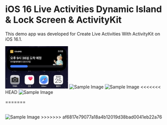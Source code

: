 # iOS 16 Live Activities Dynamic Island & Lock Screen & ActivityKit

This demo app was developed for Create Live Activities With ActivityKit on iOS 16.1.

<p>
<img src="https://github.com/fornew21c/dynamicIsland/blob/main/screenShot/IMG_8552.PNG" alt="Sample Image" width="200">
<img src="https://github.com/fornew21c/dynamicIsland/blob/main/screenShot/IMG_8553.PNG" alt="Sample Image" width="200">
<img src="https://github.com/fornew21c/dynamicIsland/blob/main/screenShot/IMG_8555.PNG" alt="Sample Image" width="200">
<<<<<<< HEAD
<img src="https://github.com/fornew21c/dynamicIsland/blob/main/screenShot/MLBBaseball.png" alt="Sample Image" width="200">
</p>
=======

</p>
<br>
<img src="https://github.com/fornew21c/dynamicIsland/blob/main/screenShot/MLBBaseball.png" alt="Sample Image" width="200">
>>>>>>> af6817e79077a18a4b12019d38bad0041eb22a76

